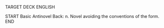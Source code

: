TARGET DECK
ENGLISH

START
Basic
Antinovel
Back: n. Novel avoiding the conventions of the form.
END
